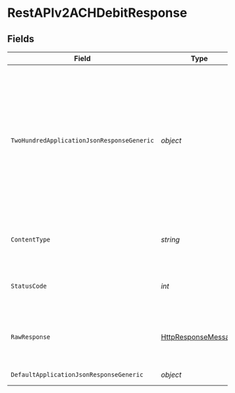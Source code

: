 # RestAPIv2ACHDebitResponse


## Fields

| Field                                                                                                                                                                                                      | Type                                                                                                                                                                                                       | Required                                                                                                                                                                                                   | Description                                                                                                                                                                                                |
| ---------------------------------------------------------------------------------------------------------------------------------------------------------------------------------------------------------- | ---------------------------------------------------------------------------------------------------------------------------------------------------------------------------------------------------------- | ---------------------------------------------------------------------------------------------------------------------------------------------------------------------------------------------------------- | ---------------------------------------------------------------------------------------------------------------------------------------------------------------------------------------------------------- |
| `TwoHundredApplicationJsonResponseGeneric`                                                                                                                                                                 | *object*                                                                                                                                                                                                   | :heavy_minus_sign:                                                                                                                                                                                         | Succesfull transaction.<br/><br><span style="color:red">*NOTE: this is an abbreviated version of the response. To see all the typical fields, check Response Schema or use "Try it out" functionality!</span><br/> |
| `ContentType`                                                                                                                                                                                              | *string*                                                                                                                                                                                                   | :heavy_check_mark:                                                                                                                                                                                         | HTTP response content type for this operation                                                                                                                                                              |
| `StatusCode`                                                                                                                                                                                               | *int*                                                                                                                                                                                                      | :heavy_check_mark:                                                                                                                                                                                         | HTTP response status code for this operation                                                                                                                                                               |
| `RawResponse`                                                                                                                                                                                              | [HttpResponseMessage](https://learn.microsoft.com/en-us/dotnet/api/system.net.http.httpresponsemessage?view=net-5.0)                                                                                       | :heavy_minus_sign:                                                                                                                                                                                         | Raw HTTP response; suitable for custom response parsing                                                                                                                                                    |
| `DefaultApplicationJsonResponseGeneric`                                                                                                                                                                    | *object*                                                                                                                                                                                                   | :heavy_minus_sign:                                                                                                                                                                                         | Succesfull transaction                                                                                                                                                                                     |